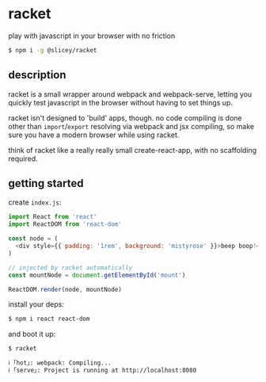 # racket

play with javascript in your browser with no friction

```sh
$ npm i -g @slicey/racket
```

## description

racket is a small wrapper around webpack and webpack-serve, letting you quickly
test javascript in the browser without having to set things up.

racket isn't designed to 'build' apps, though. no code compiling is done other
than `import`/`export` resolving via webpack and jsx compiling, so make sure you
have a modern browser while using racket.

think of racket like a really really small create-react-app, with no scaffolding
required.

## getting started

create `index.js`:

```js
import React from 'react'
import ReactDOM from 'react-dom'

const node = (
  <div style={{ padding: '1rem', background: 'mistyrose' }}>beep boop!</div>
)

// injected by racket automatically
const mountNode = document.getElementById('mount')

ReactDOM.render(node, mountNode)
```

install your deps:

```sh
$ npm i react react-dom
```

and boot it up:

```sh
$ racket

ℹ ｢hot｣: webpack: Compiling...
ℹ ｢serve｣: Project is running at http://localhost:8080
```
